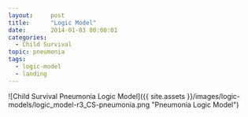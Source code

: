 ```yaml
---
layout:     post
title:      "Logic Model"
date:       2014-01-03 00:00:01
categories: 
  - Child Survival
topic: pneumonia
tags:       
  - logic-model
  - landing
---
```


![Child Survival Pneumonia Logic Model]({{ site.assets }}/images/logic-models/logic_model-r3_CS-pneumonia.png "Pneumonia Logic Model")